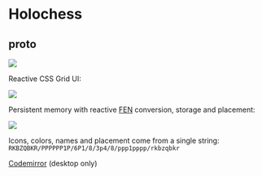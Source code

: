 # Holochess

## proto

![](https://thumbs.gfycat.com/IndolentNervousBangeltiger-size_restricted.gif)

Reactive CSS Grid UI:

![](https://thumbs.gfycat.com/FlickeringWigglyHammerheadshark-size_restricted.gif)

Persistent memory with reactive [FEN](https://en.wikipedia.org/wiki/Forsyth%E2%80%93Edwards_Notation) conversion, storage and placement:

![](https://thumbs.gfycat.com/RadiantLastingAmericancrayfish-size_restricted.gif)

Icons, colors, names and placement come from a single string: `RKBZQBKR/PPPPPP1P/6P1/8/3p4/8/ppp1pppp/rkbzqbkr`

[Codemirror](https://codepen.io/Contactician/pen/dgooox) (desktop only)
